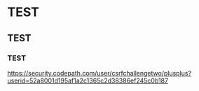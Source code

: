 # TEST
## TEST
### TEST

https://security.codepath.com/user/csrfchallengetwo/plusplus?userid=52a8001d195af1a2c1365c2d38386ef245c0b187
